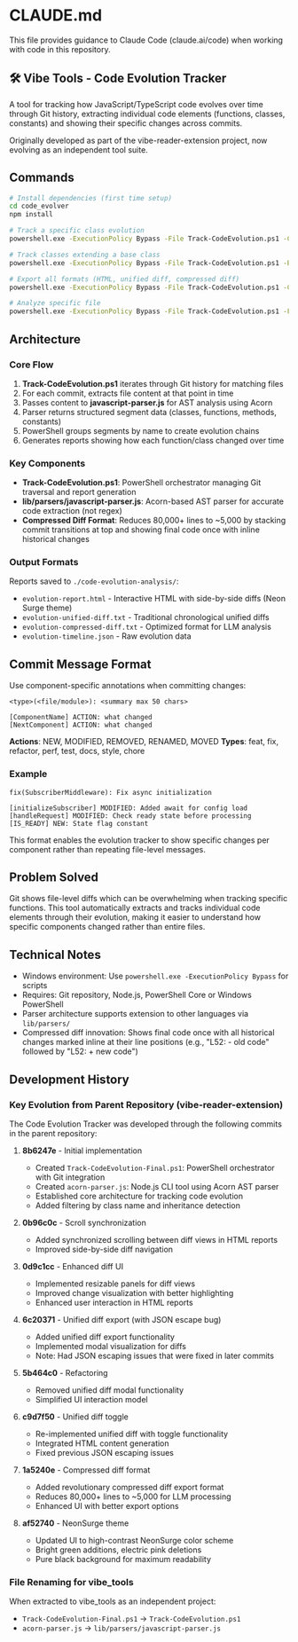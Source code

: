 # CLAUDE.md

This file provides guidance to Claude Code (claude.ai/code) when working with code in this repository.

## 🛠️ Vibe Tools - Code Evolution Tracker

A tool for tracking how JavaScript/TypeScript code evolves over time through Git history, extracting individual code elements (functions, classes, constants) and showing their specific changes across commits.

Originally developed as part of the vibe-reader-extension project, now evolving as an independent tool suite.

## Commands

```bash
# Install dependencies (first time setup)
cd code_evolver
npm install

# Track a specific class evolution
powershell.exe -ExecutionPolicy Bypass -File Track-CodeEvolution.ps1 -ClassName "MyClass" -ExportHtml

# Track classes extending a base class
powershell.exe -ExecutionPolicy Bypass -File Track-CodeEvolution.ps1 -BaseClass "BaseService" -ShowDiffs

# Export all formats (HTML, unified diff, compressed diff)
powershell.exe -ExecutionPolicy Bypass -File Track-CodeEvolution.ps1 -ClassName "MyClass" -ExportHtml -ExportUnifiedDiff -ExportCompressedDiff

# Analyze specific file
powershell.exe -ExecutionPolicy Bypass -File Track-CodeEvolution.ps1 -FilePath "src/UserService.js" -ExportHtml
```

## Architecture

### Core Flow
1. **Track-CodeEvolution.ps1** iterates through Git history for matching files
2. For each commit, extracts file content at that point in time
3. Passes content to **javascript-parser.js** for AST analysis using Acorn
4. Parser returns structured segment data (classes, functions, methods, constants)
5. PowerShell groups segments by name to create evolution chains
6. Generates reports showing how each function/class changed over time

### Key Components
- **Track-CodeEvolution.ps1**: PowerShell orchestrator managing Git traversal and report generation
- **lib/parsers/javascript-parser.js**: Acorn-based AST parser for accurate code extraction (not regex)
- **Compressed Diff Format**: Reduces 80,000+ lines to ~5,000 by stacking commit transitions at top and showing final code once with inline historical changes

### Output Formats
Reports saved to `./code-evolution-analysis/`:
- `evolution-report.html` - Interactive HTML with side-by-side diffs (Neon Surge theme)
- `evolution-unified-diff.txt` - Traditional chronological unified diffs
- `evolution-compressed-diff.txt` - Optimized format for LLM analysis
- `evolution-timeline.json` - Raw evolution data

## Commit Message Format

Use component-specific annotations when committing changes:

```
<type>(<file/module>): <summary max 50 chars>

[ComponentName] ACTION: what changed
[NextComponent] ACTION: what changed
```

**Actions**: NEW, MODIFIED, REMOVED, RENAMED, MOVED
**Types**: feat, fix, refactor, perf, test, docs, style, chore

### Example
```
fix(SubscriberMiddleware): Fix async initialization

[initializeSubscriber] MODIFIED: Added await for config load
[handleRequest] MODIFIED: Check ready state before processing
[IS_READY] NEW: State flag constant
```

This format enables the evolution tracker to show specific changes per component rather than repeating file-level messages.

## Problem Solved

Git shows file-level diffs which can be overwhelming when tracking specific functions. This tool automatically extracts and tracks individual code elements through their evolution, making it easier to understand how specific components changed rather than entire files.

## Technical Notes

- Windows environment: Use `powershell.exe -ExecutionPolicy Bypass` for scripts
- Requires: Git repository, Node.js, PowerShell Core or Windows PowerShell
- Parser architecture supports extension to other languages via `lib/parsers/`
- Compressed diff innovation: Shows final code once with all historical changes marked inline at their line positions (e.g., "L52: - old code" followed by "L52: + new code")

## Development History

### Key Evolution from Parent Repository (vibe-reader-extension)

The Code Evolution Tracker was developed through the following commits in the parent repository:

1. **8b6247e** - Initial implementation
   - Created `Track-CodeEvolution-Final.ps1`: PowerShell orchestrator with Git integration
   - Created `acorn-parser.js`: Node.js CLI tool using Acorn AST parser
   - Established core architecture for tracking code evolution
   - Added filtering by class name and inheritance detection

2. **0b96c0c** - Scroll synchronization
   - Added synchronized scrolling between diff views in HTML reports
   - Improved side-by-side diff navigation

3. **0d9c1cc** - Enhanced diff UI
   - Implemented resizable panels for diff views
   - Improved change visualization with better highlighting
   - Enhanced user interaction in HTML reports

4. **6c20371** - Unified diff export (with JSON escape bug)
   - Added unified diff export functionality
   - Implemented modal visualization for diffs
   - Note: Had JSON escaping issues that were fixed in later commits

5. **5b464c0** - Refactoring
   - Removed unified diff modal functionality
   - Simplified UI interaction model

6. **c9d7f50** - Unified diff toggle
   - Re-implemented unified diff with toggle functionality
   - Integrated HTML content generation
   - Fixed previous JSON escaping issues

7. **1a5240e** - Compressed diff format
   - Added revolutionary compressed diff export format
   - Reduces 80,000+ lines to ~5,000 for LLM processing
   - Enhanced UI with better export options

8. **af52740** - NeonSurge theme
   - Updated UI to high-contrast NeonSurge color scheme
   - Bright green additions, electric pink deletions
   - Pure black background for maximum readability

### File Renaming for vibe_tools

When extracted to vibe_tools as an independent project:
- `Track-CodeEvolution-Final.ps1` → `Track-CodeEvolution.ps1`
- `acorn-parser.js` → `lib/parsers/javascript-parser.js`
